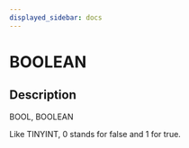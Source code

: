 ```yaml
---
displayed_sidebar: docs
---
```


# BOOLEAN

## Description

BOOL, BOOLEAN

Like TINYINT, 0 stands for false and 1 for true.
